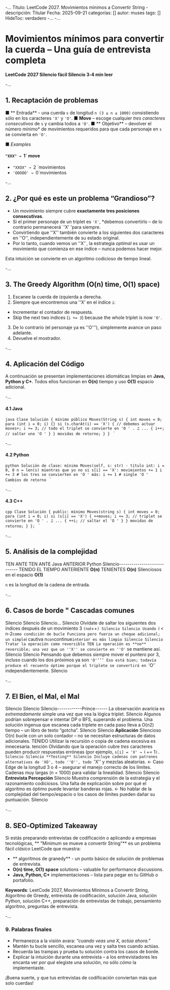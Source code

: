 -...
Título: LeetCode 2027. Movimientos mínimos a Convertir String -
descripción: Titular
Fecha: 2025-09-21
categorías: []
autor: muses
tags: []
HideToc: verdadero
-...
-...

# Movimientos mínimos para convertir la cuerda – Una guía de entrevista completa
**LeetCode 2027 Silencio fácil Silencio 3‐4 min leer**

-...

## 1. Recaptación de problemas

■ ** Entrada** - una cuerda `s` de longitud `n (3 ≤ n ≤ 1000)` consistiendo sólo en los caracteres `'X'` y `'O'`.
■ **Move** – escoge cualquier *tres caracteres consecutivos* de `s` y cambia todos a `'O'`.
■ ** Objetivo** – devolver el número mínimo* de movimientos requeridos para que cada personaje en `s` se convierta en `'O'`.

■ *Examples*
#### `"XXX" → `1` move
* `"XXOX" → `2 `movimientos
* `'OOOOO' → `0`movimientos

-...

## 2. ¿Por qué es este un problema “Grandioso”?

- Un movimiento siempre cubre **exactamente tres posiciones consecutivas**.
- Si el primer personaje de un triplet es `'X'`, *debemos convertirlo – de lo contrario permanecerá `'X' 'para siempre.
- Convirtiendo que ''X'' también convierte a los siguientes dos caracteres en ''O'', independientemente de su estado original.
- Por lo tanto, cuando vemos un ''X'`, la estrategia *optimal* es usar un movimiento que comienza en ese índice – nunca podemos hacer mejor.

Esta intuición se convierte en un algoritmo codicioso de tiempo lineal.

-...

## 3. The Greedy Algorithm (O(n) time, O(1) space)

1. Escanee la cuerda de izquierda a derecha.
2. Siempre que encontremos una ''X' en el índice `i`:
* Incrementar el contador de respuesta.
* Skip the next two indices (`i += 3`) because the whole triplet is now `'O'`.
3. De lo contrario (el personaje ya es ''O'''), simplemente avance un paso adelante.
4. Devuelve el mostrador.

-...

## 4. Aplicación del Código

A continuación se presentan implementaciones idiomáticas limpias en **Java, Python y C+**. Todos ellos funcionan en **O(n)** tiempo y uso **O(1)** espacio adicional.

-...

#### 4.1 Java

``java
Clase Solución {
mínimo público Moves(String s) {
int moves = 0;
para (int i = 0; i) {}
si (s.charAt(i) == 'X') { // debemos actuar
moves+;
i += 3; // todo el triplet se convierte en 'O '
. ♫ ... {
i++; // saltar uno 'O '
}
}
movidas de retorno;
}
}
`` `

-...

#### 4.2 Python

``python
Solución de clase:
mínimo Moves(self, s: str) - título int:
i = 0, 0
n = len(s)
mientras que yo no
si s[i] == 'X':
movimientos += 1
i += 3 # los tres se convierten en 'O '
más:
i += 1 # single 'O '
Cambios de retorno
`` `

-...

#### 4.3 C++

``cpp
Clase Solución {
public:
mínimo Moves(string s) {
int moves = 0;
para (int i = 0; i)
si (s[i] == 'X') {
++moves;
i += 3; // triplet se convierte en 'O '
. ♫ ... {
++i; // saltar el 'O '
}
}
movidas de retorno;
}
};
`` `

-...

## 5. Análisis de la complejidad

TEN ANTE TEN ANTE Java ANTERIOR Python
Silencio----------------------------
TENIDO EL TIEMPO ANTERIENTE **O(n)** TENIENTES **O(n)**
Silenciosos en el espacio **O(1)**

`n` es la longitud de la cadena de entrada.

-...

## 6. Casos de borde " Cascadas comunes

Silencio Silencio
Silencio...
Silencio Olvídate de saltar los siguientes dos índices después de un movimiento 3 ` (no `i++`) Silencio
Silencio Usando `i < n-2` como condición de bucle Funciona pero fuerza un cheque adicional; un simple `i cautiva n` con `continue` interior es más limpio Silencio
Silencio Tratar la operación como reversible TEN La operación es **no** reversible; una vez que un ''X'' se convierte en ''O' ` se mantiene así. Silencio
Silencio Pensando que debemos *siempre* mover el puntero por 3, incluso cuando los dos próximos ya son `'O'’’’ Eso está bien; todavía produce el recuento óptimo porque el triplete se convertirá en `'O'` independientemente. Silencio

-...

## 7. El Bien, el Mal, el Mal

Silencio Silencio
Silencio------------Prince------
La observación avaricia es *extremadamente* simple una vez que vea la lógica triplet. Silencio Algunos podrían sobrepensar e intentar DP o BFS, superando el problema. Una solución ingenua que escanea cada triplete en cada paso lleva a O(n2) tiempo – un libro de texto “gotcha”. Silencio
Silencio **Aplicación** Silencioso O(n) bucle con un solo contador – no se necesitan estructuras de datos adicionales. TENIDO Utilizar la recursión o copia de cadena excesiva es innecesaria. tención Olvidando que la operación cubre *tres* caracteres pueden producir respuestas erróneas (por ejemplo, `s[i] = 'X' → `i += 1`). Silencio
Silencio **Testing** Silencio Incluye cadenas con patrones alternativos de 'XO', todo ''O'', todo `'X'' y mezclas aleatorias. ← Caso Edge de la longitud 3 o 4 – asegurar el manejo correcto de los límites. Cadenas muy largas (n = 1000) para validar la linealidad. Silencio
Silencio **Entrevista Percepción** Silencio Muestra comprensión de la estrategia y el razonamiento codiciosos. Una falta de explicación sobre por qué el algoritmo es óptimo puede levantar banderas rojas. ← No hablar de la complejidad del tiempo/espacio o los casos de límites pueden dañar su puntuación. Silencio

-...

## 8. SEO‐Optimized Takeaway

Si estás preparando entrevistas de codificación o aplicando a empresas tecnológicas, ** "Minimum se mueve a convertir String"** es un problema fácil *clásico* LeetCode que muestra:

- ** algoritmos de granedy** - un punto básico de solución de problemas de entrevista.
- **O(n) time, O(1) space** solutions – valuable for performance discussions.
- **Java, Python, C+** implementaciones – lista para pegar en tu GitHub o portafolio.

**Keywords**: LeetCode 2027, Movimientos Mínimos a Convertir String, Algoritmo de Greedy, entrevista de codificación, solución Java, solución Python, solución C++, preparación de entrevistas de trabajo, pensamiento algoritmo, preguntas de entrevista.

-...

### 9. Palabras finales

- Permanezca a la visión avara: *“cuando veas una X, actúa ahora.”*
- Mantén tu bucle sencillo, escanea una vez y salta tres cuando actúas.
- Recuerda las trampas y prueba tu solución contra los casos de borde.
- Explicar la intuición durante una entrevista – a los entrevistadores les encanta ver *por qué* elegiste una solución, no sólo *cómo* la implementaste.

¡Buena suerte, y que tus entrevistas de codificación conviertan más que solo cuerdas!